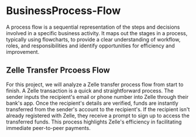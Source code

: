 # BusinessProcess-Flow
A process flow is a sequential representation of the steps and decisions involved in a specific business activity. It maps out the stages in a process, typically using flowcharts, to provide a clear understanding of workflow, roles, and responsibilities and identify opportunities for efficiency and improvement.

## Zelle Transfer Prcoess Flow
For this project, we will analyze a Zelle transfer process flow from start to finish.
A Zelle transaction is a quick and straightforward process. The sender inputs the recipient's email or phone number into Zelle through their bank's app. Once the recipient's details are verified, funds are instantly transferred from the sender's account to the recipient's. If the recipient isn't already registered with Zelle, they receive a prompt to sign up to access the transferred funds. This process highlights Zelle's efficiency in facilitating immediate peer-to-peer payments.
